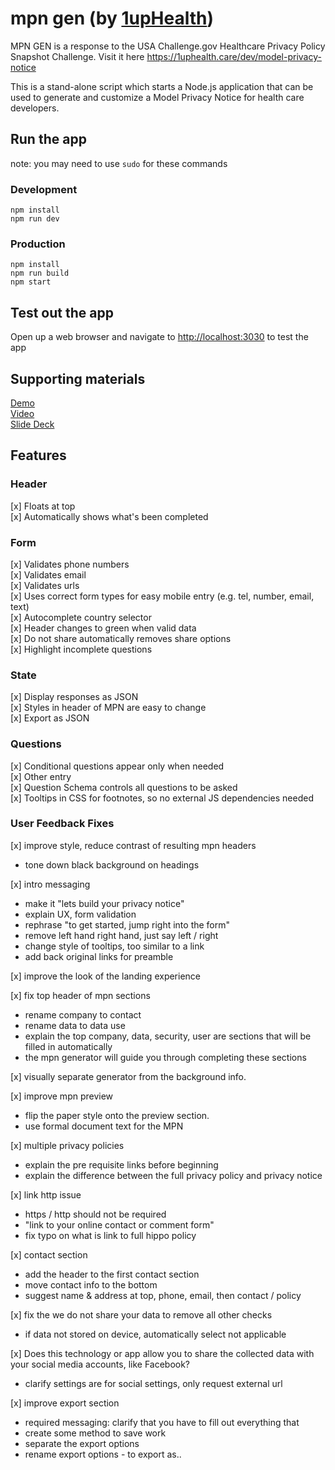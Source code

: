 # mpn gen (by [1upHealth](https://1uphealth.care))
MPN GEN is a response to the USA Challenge.gov Healthcare Privacy Policy Snapshot Challenge. Visit it here https://1uphealth.care/dev/model-privacy-notice
  
This is a stand-alone script which starts a Node.js application that can be used to generate and customize a Model Privacy Notice for health care developers.
  
## Run the app
note: you may need to use `sudo` for these commands

### Development
```
npm install
npm run dev
```

### Production
```
npm install
npm run build
npm start
```
  
## Test out the app
Open up a web browser and navigate to [http://localhost:3030](http://localhost:3030) to test the app

## Supporting materials
[Demo](https://1uphealth.care/dev/model-privacy-notice/)  
[Video](https://www.youtube.com/watch?v=FZHUed5iMKQ)  
[Slide Deck](https://docs.google.com/presentation/d/1k5XS8OvlzkaK39YAhI97qUdZDjLRrBFvCEUFsNiLHLc/)  




## Features

### Header
[x] Floats at top  
[x] Automatically shows what's been completed  

### Form
[x] Validates phone numbers  
[x] Validates email  
[x] Validates urls  
[x] Uses correct form types for easy mobile entry (e.g. tel, number, email, text)  
[x] Autocomplete country selector  
[x] Header changes to green when valid data  
[x] Do not share automatically removes share options  
[x] Highlight incomplete questions   

### State
[x] Display responses as JSON  
[x] Styles in header of MPN are easy to change  
[x] Export as JSON  

### Questions
[x] Conditional questions appear only when needed  
[x] Other entry  
[x] Question Schema controls all questions to be asked  
[x] Tooltips in CSS for footnotes, so no external JS dependencies needed

### User Feedback Fixes
[x] improve style, reduce contrast of resulting mpn headers  
- tone down black background on headings  

[x] intro messaging  
- make it "lets build your privacy notice"  
- explain UX, form validation  
- rephrase "to get started, jump right into the form"  
- remove left hand right hand, just say left / right  
- change style of tooltips, too similar to a link  
- add back original links for preamble   

[x] improve the look of the landing experience  

[x] fix top header of mpn sections  
- rename company to contact  
- rename data to data use  
- explain the top company, data, security, user are sections that will be filled in automatically  
- the mpn generator will guide you through completing these sections  

[x] visually separate generator from the background info.  

[x] improve mpn preview  
- flip the paper style onto the preview section.  
- use formal document text for the MPN  

[x] multiple privacy policies  
- explain the pre requisite links before beginning  
- explain the difference between the full privacy policy and privacy notice  

[x] link http issue  
- https / http should not be required  
- "link to your online contact or comment form"  
- fix typo on what is link to full hippo policy  

[x] contact section  
- add the header to the first contact section  
- move contact info to the bottom  
- suggest name & address at top, phone, email, then contact / policy  

[x] fix the we do not share your data to remove all other checks  
- if data not stored on device, automatically select not applicable  

[x] Does this technology or app allow you to share the collected data with your social media accounts, like Facebook?  
- clarify settings are for social settings, only request external url  

[x] improve export section  
- required messaging: clarify that you have to fill out everything that   
- create some method to save work  
- separate the export options  
- rename export options - to export as..  
